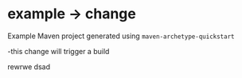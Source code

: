 # example -> change

Example Maven project generated using `maven-archetype-quickstart`

-this change will trigger a build

rewrwe
dsad
